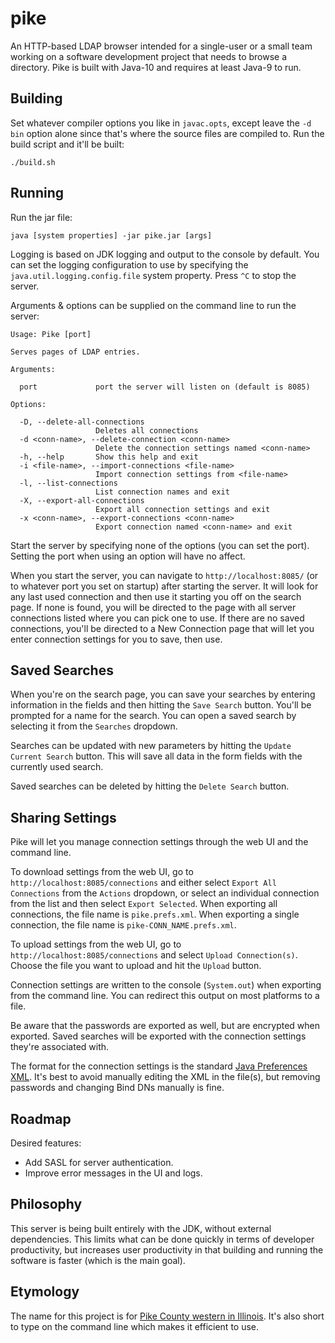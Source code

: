 # pike

An HTTP-based LDAP browser intended for a single-user or a small team working on a software development project that needs to browse a directory. Pike is built with Java-10 and requires at least Java-9 to run.

## Building

Set whatever compiler options you like in `javac.opts`, except leave the `-d bin` option alone since that's where the source files are compiled to. Run the build script and it'll be built:

    ./build.sh

## Running

Run the jar file:

    java [system properties] -jar pike.jar [args]

Logging is based on JDK logging and output to the console by default. You can set the logging configuration to use by specifying the `java.util.logging.config.file` system property. Press `^C` to stop the server.

Arguments & options can be supplied on the command line to run the server:

```
Usage: Pike [port]

Serves pages of LDAP entries.

Arguments:

  port             port the server will listen on (default is 8085)

Options:

  -D, --delete-all-connections
                   Deletes all connections
  -d <conn-name>, --delete-connection <conn-name>
                   Delete the connection settings named <conn-name>
  -h, --help       Show this help and exit
  -i <file-name>, --import-connections <file-name>
                   Import connection settings from <file-name>
  -l, --list-connections
                   List connection names and exit
  -X, --export-all-connections
                   Export all connection settings and exit
  -x <conn-name>, --export-connections <conn-name>
                   Export connection named <conn-name> and exit
```

Start the server by specifying none of the options (you can set the port). Setting the port when using an option will have no affect.

When you start the server, you can navigate to `http://localhost:8085/` (or to whatever port you set on startup) after starting the server. It will look for any last used connection and then use it starting you off on the search page. If none is found, you will be directed to the page with all server connections listed where you can pick one to use. If there are no saved connections, you'll be directed to a New Connection page that will let you enter connection settings for you to save, then use.

## Saved Searches

When you're on the search page, you can save your searches by entering information in the fields and then hitting the `Save Search` button. You'll be prompted for a name for the search. You can open a saved search by selecting it from the `Searches` dropdown.

Searches can be updated with new parameters by hitting the `Update Current Search` button. This will save all data in the form fields with the currently used search.

Saved searches can be deleted by hitting the `Delete Search` button.

## Sharing Settings

Pike will let you manage connection settings through the web UI and the command line. 

To download settings from the web UI, go to `http://localhost:8085/connections` and either select `Export All Connections` from the `Actions` dropdown, or select an individual connection from the list and then select `Export Selected`. When exporting all connections, the file name is `pike.prefs.xml`. When exporting a single connection, the file name is `pike-CONN_NAME.prefs.xml`.

To upload settings from the web UI, go to `http://localhost:8085/connections` and select `Upload Connection(s)`. Choose the file you want to upload and hit the `Upload` button.

Connection settings are written to the console (`System.out`) when exporting from the command line. You can redirect this output on most platforms to a file.

Be aware that the passwords are exported as well, but are encrypted when exported. Saved searches will be exported with the connection settings they're associated with.

The format for the connection settings is the standard [Java Preferences XML](http://java.sun.com/dtd/preferences.dtd). It's best to avoid manually editing the XML in the file(s), but removing passwords and changing Bind DNs manually is fine.

## Roadmap

Desired features:

* Add SASL for server authentication.
* Improve error messages in the UI and logs.

## Philosophy

This server is being built entirely with the JDK, without external dependencies. This limits what can be done quickly in terms of developer productivity, but increases user productivity in that building and running the software is faster (which is the main goal).

## Etymology

The name for this project is for [Pike County western in Illinois](https://en.wikipedia.org/wiki/Pike_County,_Illinois). It's also short to type on the command line which makes it efficient to use.
